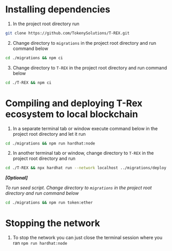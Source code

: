 # Installing dependencies
1. In the project root directory run
```bash
git clone https://github.com/TokenySolutions/T-REX.git
```

2. Change directory to `migrations` in the project root directory and run command below
```bash
cd ./migrations && npm ci
```
3. Change directory to `T-REX` in the project root directory and run command below
```bash
cd ./T-REX && npm ci
```

# Compiling and deploying T-Rex ecosystem to local blockchain
1. In a separate terminal tab or window execute command below in the project root directory and let it run
```bash
cd ./migrations && npm run hardhat:node
```
2. In another terminal tab or window, change directory to `T-REX`  in the project root directory and run
```bash
cd ./T-REX && npx hardhat run --network localhost ../migrations/deploy.ts
```

___[Optional]___

_To run seed script. Change directory to `migrations` in the project root directory and run command below_

```bash
cd ./migrations && npm run token:ether
```

# Stopping the network
1. To stop the network you can just close the terminal session where you ran `npm run hardhat:node`
